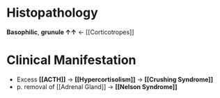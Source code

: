 # Histopathology
**Basophilic**, **grunule ↑↑** ← [[Corticotropes]]

# Clinical Manifestation
- Excess **[[ACTH]]** → **[[Hypercortisolism]]** → **[[Crushing Syndrome]]**
- p. removal of [[Adrenal Gland]] → **[[Nelson Syndrome]]**